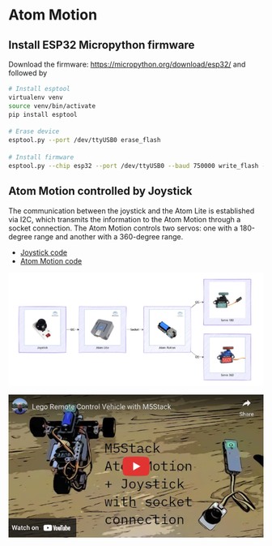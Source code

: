 # Atom Motion


## Install ESP32 Micropython firmware

Download the firmware: https://micropython.org/download/esp32/ and
followed by

``` bash
# Install esptool
virtualenv venv
source venv/bin/activate
pip install esptool

# Erase device
esptool.py --port /dev/ttyUSB0 erase_flash

# Install firmware
esptool.py --chip esp32 --port /dev/ttyUSB0 --baud 750000 write_flash -z 0x1000 esp32-20210902-v1.17.bin
```

## Atom Motion controlled by Joystick

The communication between the joystick and the Atom Lite is established
via I2C, which transmits the information to the Atom Motion through a
socket connection. The Atom Motion controls two servos: one with a
180-degree range and another with a 360-degree range.

- [Joystick
  code](https://github.com/th1460/atom-motion/blob/main/joystick.py)
- [Atom Motion
  code](https://github.com/th1460/atom-motion/blob/main/atom_motion.py)

![](docs/diagram.png)

  

[![](https://raw.githubusercontent.com/th1460/atom-motion/refs/heads/main/docs/cover.png)](https://www.youtube.com/watch?v=GaSCiomFiuk)
